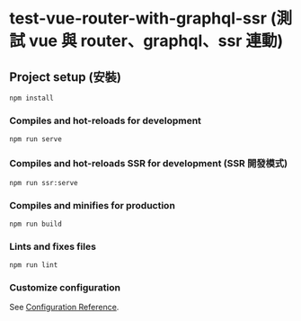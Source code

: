 # test-vue-router-with-graphql-ssr (測試 vue 與 router、graphql、ssr 連動)

## Project setup (安裝)
```
npm install
```

### Compiles and hot-reloads for development
```
npm run serve
```

### Compiles and hot-reloads SSR for development (SSR 開發模式)
```
npm run ssr:serve
```

### Compiles and minifies for production
```
npm run build
```

### Lints and fixes files
```
npm run lint
```

### Customize configuration
See [Configuration Reference](https://cli.vuejs.org/config/).
